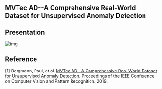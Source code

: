 ## MVTec AD--A Comprehensive Real-World Dataset for Unsupervised Anomaly Detection

## Presentation
![img](./imgs/001.png)

## Reference
[1] Bergmann, Paul, et al. <a href="http://openaccess.thecvf.com/content_CVPR_2019/html/Bergmann_MVTec_AD_--_A_Comprehensive_Real-World_Dataset_for_Unsupervised_Anomaly_CVPR_2019_paper.html">MVTec AD--A Comprehensive Real-World Dataset for Unsupervised Anomaly Detection</a>. Proceedings of the IEEE Conference on Computer Vision and Pattern Recognition. 2019.
